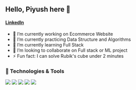 ##  Hello, Piyush here 👋

#### [LinkedIn](https://www.linkedin.com/in/piyush20/)           

- 🔭 I’m currently working on Ecommerce Website
- 🌱 I’m currently practicing Data Structure and Algorithms
- 🌱 I’m currently learning Full Stack
- 👯 I’m looking to collaborate on Full stack or ML project
- ⚡ Fun fact: I can solve Rubik's cube under 2 minutes


### 🔧 Technologies & Tools

<a href="#">![](https://img.shields.io/badge/javascript%20-%23323330.svg?&style=for-the-badge&logo=javascript&logoColor=%23F7DF1E)</a>
<a href="#">![](https://img.shields.io/badge/python%20-%2314354C.svg?&style=for-the-badge&logo=python&logoColor=white)</a>
<a href="#">![](https://img.shields.io/badge/java-%23ED8B00.svg?&style=for-the-badge&logo=java&logoColor=white)</a>
<a href="#">![](https://img.shields.io/badge/node.js%20-%2343853D.svg?&style=for-the-badge&logo=node.js&logoColor=white)</a>
<a href="#">![](https://img.shields.io/badge/react%20-%2320232a.svg?&style=for-the-badge&logo=react&logoColor=%2361DAFB)</a>

<!--
**PiyushSinha-9/PiyushSinha-9** is a ✨ _special_ ✨ repository because its `README.md` (this file) appears on your GitHub profile.

Here are some ideas to get you started:

- 🔭 I’m currently working on Ecommerce Website
- 🌱 I’m currently learning Full Stack
- 👯 I’m looking to collaborate on Full stack or ML project
- 🤔 I’m looking for help with ...
- 💬 Ask me about ...
- 📫 How to reach me: 
- 😄 Pronouns: ...
- ⚡ Fun fact: ...
-->
